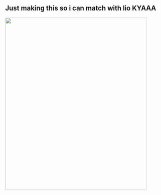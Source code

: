 ## Just making this so i can match with lio KYAAA

<!--
**xXEmoDemonKingXx/xXEmoDemonKingXx** is a ✨ _special_ ✨ repository because its `README.md` (this file) appears on your GitHub profile.
!-->
<img align="left" src= "https://64.media.tumblr.com/3d7f73d3f19ac0285f430191d9d4ca1a/3e36440b5e055ae2-e9/s2048x3072/ea117cfb1e04bd075c1aad0497e30eabfdc874b0.pnj" width=450 height=550>
